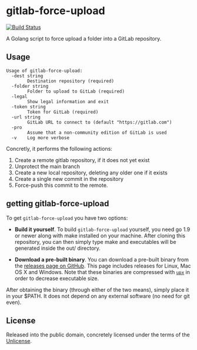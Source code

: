 # gitlab-force-upload

[![Build Status](https://travis-ci.org/KWARC/gitlab-force-upload.svg?branch=master)](https://travis-ci.org/KWARC/gitlab-force-upload)

A Golang script to force upload a folder into a GitLab repository. 


## Usage

```
Usage of gitlab-force-upload:
  -dest string
        Destination repository (required)
  -folder string
        Folder to upload to GitLab (required)
  -legal
        Show legal information and exit
  -token string
        Token for GitLab (required)
  -url string
        GitLab URL to connect to (default "https://gitlab.com")
  -pro
        Assume that a non-community edition of GitLab is used
  -v    Log more verbose
```

Concretly, it performs the following actions:

1. Create a remote gitlab repository, if it does not yet exist
2. Unprotect the main branch
3. Create a new local repository, deleting any older one if it exists
4. Create a single new commit in the repository
5. Force-push this commit to the remote. 

## getting gitlab-force-upload

To get `gitlab-force-upload` you have two options:

- __Build it yourself__. To build `gitlab-force-upload` yourself, you need go 1.9 or newer along with make installed on your machine. After cloning this repository, you can then simply type make and executables will be generated inside the out/ directory.

- __Download a pre-built binary__. You can download a pre-built binary from the [releases page on GitHub](https://github.com/KWARC/gitlab-force-upload/releases/latest/). This page includes releases for Linux, Mac OS X and Windows. Note that these binaries are compressed with [`upx`](https://upx.github.io) in order to decrease executable size. 

After obtaining the binary (through either of the two means), simply place it in your $PATH. 
It does not depend on any external software (no need for git even).

## License

Released into the public domain, concretely licensed under the terms of the [Unlicense](http://unlicense.org). 